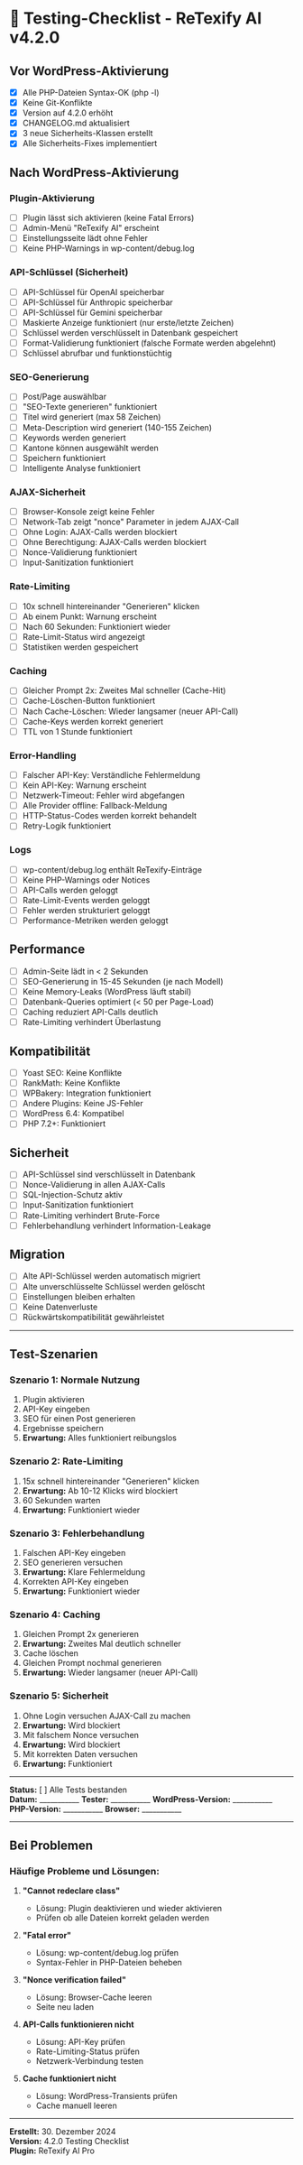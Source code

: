 # 🧪 Testing-Checklist - ReTexify AI v4.2.0

## Vor WordPress-Aktivierung

- [x] Alle PHP-Dateien Syntax-OK (php -l)
- [x] Keine Git-Konflikte
- [x] Version auf 4.2.0 erhöht
- [x] CHANGELOG.md aktualisiert
- [x] 3 neue Sicherheits-Klassen erstellt
- [x] Alle Sicherheits-Fixes implementiert

## Nach WordPress-Aktivierung

### Plugin-Aktivierung
- [ ] Plugin lässt sich aktivieren (keine Fatal Errors)
- [ ] Admin-Menü "ReTexify AI" erscheint
- [ ] Einstellungsseite lädt ohne Fehler
- [ ] Keine PHP-Warnings in wp-content/debug.log

### API-Schlüssel (Sicherheit)
- [ ] API-Schlüssel für OpenAI speicherbar
- [ ] API-Schlüssel für Anthropic speicherbar
- [ ] API-Schlüssel für Gemini speicherbar
- [ ] Maskierte Anzeige funktioniert (nur erste/letzte Zeichen)
- [ ] Schlüssel werden verschlüsselt in Datenbank gespeichert
- [ ] Format-Validierung funktioniert (falsche Formate werden abgelehnt)
- [ ] Schlüssel abrufbar und funktionstüchtig

### SEO-Generierung
- [ ] Post/Page auswählbar
- [ ] "SEO-Texte generieren" funktioniert
- [ ] Titel wird generiert (max 58 Zeichen)
- [ ] Meta-Description wird generiert (140-155 Zeichen)
- [ ] Keywords werden generiert
- [ ] Kantone können ausgewählt werden
- [ ] Speichern funktioniert
- [ ] Intelligente Analyse funktioniert

### AJAX-Sicherheit
- [ ] Browser-Konsole zeigt keine Fehler
- [ ] Network-Tab zeigt "nonce" Parameter in jedem AJAX-Call
- [ ] Ohne Login: AJAX-Calls werden blockiert
- [ ] Ohne Berechtigung: AJAX-Calls werden blockiert
- [ ] Nonce-Validierung funktioniert
- [ ] Input-Sanitization funktioniert

### Rate-Limiting
- [ ] 10x schnell hintereinander "Generieren" klicken
- [ ] Ab einem Punkt: Warnung erscheint
- [ ] Nach 60 Sekunden: Funktioniert wieder
- [ ] Rate-Limit-Status wird angezeigt
- [ ] Statistiken werden gespeichert

### Caching
- [ ] Gleicher Prompt 2x: Zweites Mal schneller (Cache-Hit)
- [ ] Cache-Löschen-Button funktioniert
- [ ] Nach Cache-Löschen: Wieder langsamer (neuer API-Call)
- [ ] Cache-Keys werden korrekt generiert
- [ ] TTL von 1 Stunde funktioniert

### Error-Handling
- [ ] Falscher API-Key: Verständliche Fehlermeldung
- [ ] Kein API-Key: Warnung erscheint
- [ ] Netzwerk-Timeout: Fehler wird abgefangen
- [ ] Alle Provider offline: Fallback-Meldung
- [ ] HTTP-Status-Codes werden korrekt behandelt
- [ ] Retry-Logik funktioniert

### Logs
- [ ] wp-content/debug.log enthält ReTexify-Einträge
- [ ] Keine PHP-Warnings oder Notices
- [ ] API-Calls werden geloggt
- [ ] Rate-Limit-Events werden geloggt
- [ ] Fehler werden strukturiert geloggt
- [ ] Performance-Metriken werden geloggt

## Performance

- [ ] Admin-Seite lädt in < 2 Sekunden
- [ ] SEO-Generierung in 15-45 Sekunden (je nach Modell)
- [ ] Keine Memory-Leaks (WordPress läuft stabil)
- [ ] Datenbank-Queries optimiert (< 50 per Page-Load)
- [ ] Caching reduziert API-Calls deutlich
- [ ] Rate-Limiting verhindert Überlastung

## Kompatibilität

- [ ] Yoast SEO: Keine Konflikte
- [ ] RankMath: Keine Konflikte
- [ ] WPBakery: Integration funktioniert
- [ ] Andere Plugins: Keine JS-Fehler
- [ ] WordPress 6.4: Kompatibel
- [ ] PHP 7.2+: Funktioniert

## Sicherheit

- [ ] API-Schlüssel sind verschlüsselt in Datenbank
- [ ] Nonce-Validierung in allen AJAX-Calls
- [ ] SQL-Injection-Schutz aktiv
- [ ] Input-Sanitization funktioniert
- [ ] Rate-Limiting verhindert Brute-Force
- [ ] Fehlerbehandlung verhindert Information-Leakage

## Migration

- [ ] Alte API-Schlüssel werden automatisch migriert
- [ ] Alte unverschlüsselte Schlüssel werden gelöscht
- [ ] Einstellungen bleiben erhalten
- [ ] Keine Datenverluste
- [ ] Rückwärtskompatibilität gewährleistet

---

## Test-Szenarien

### Szenario 1: Normale Nutzung
1. Plugin aktivieren
2. API-Key eingeben
3. SEO für einen Post generieren
4. Ergebnisse speichern
5. **Erwartung:** Alles funktioniert reibungslos

### Szenario 2: Rate-Limiting
1. 15x schnell hintereinander "Generieren" klicken
2. **Erwartung:** Ab 10-12 Klicks wird blockiert
3. 60 Sekunden warten
4. **Erwartung:** Funktioniert wieder

### Szenario 3: Fehlerbehandlung
1. Falschen API-Key eingeben
2. SEO generieren versuchen
3. **Erwartung:** Klare Fehlermeldung
4. Korrekten API-Key eingeben
5. **Erwartung:** Funktioniert wieder

### Szenario 4: Caching
1. Gleichen Prompt 2x generieren
2. **Erwartung:** Zweites Mal deutlich schneller
3. Cache löschen
4. Gleichen Prompt nochmal generieren
5. **Erwartung:** Wieder langsamer (neuer API-Call)

### Szenario 5: Sicherheit
1. Ohne Login versuchen AJAX-Call zu machen
2. **Erwartung:** Wird blockiert
3. Mit falschem Nonce versuchen
4. **Erwartung:** Wird blockiert
5. Mit korrekten Daten versuchen
6. **Erwartung:** Funktioniert

---

**Status:** [ ] Alle Tests bestanden  
**Datum:** ___________
**Tester:** ___________
**WordPress-Version:** ___________
**PHP-Version:** ___________
**Browser:** ___________

---

## Bei Problemen

### Häufige Probleme und Lösungen:

1. **"Cannot redeclare class"**
   - Lösung: Plugin deaktivieren und wieder aktivieren
   - Prüfen ob alle Dateien korrekt geladen werden

2. **"Fatal error"**
   - Lösung: wp-content/debug.log prüfen
   - Syntax-Fehler in PHP-Dateien beheben

3. **"Nonce verification failed"**
   - Lösung: Browser-Cache leeren
   - Seite neu laden

4. **API-Calls funktionieren nicht**
   - Lösung: API-Key prüfen
   - Rate-Limiting-Status prüfen
   - Netzwerk-Verbindung testen

5. **Cache funktioniert nicht**
   - Lösung: WordPress-Transients prüfen
   - Cache manuell leeren

---

**Erstellt:** 30. Dezember 2024  
**Version:** 4.2.0 Testing Checklist  
**Plugin:** ReTexify AI Pro
